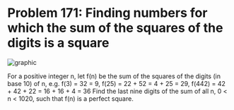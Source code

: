 # Problem 171: Finding numbers for which the sum of the squares of the digits is a square

![graphic](img171.gif)

For a positive integer n, let f(n) be the sum of the squares of the
digits (in base 10) of n, e.g. f(3) = 32 = 9, f(25) = 22 + 52 = 4 + 25 =
29, f(442) = 42 + 42 + 22 = 16 + 16 + 4 = 36 Find the last nine digits
of the sum of all n, 0 &lt; n &lt; 1020, such that f(n) is a perfect
square.